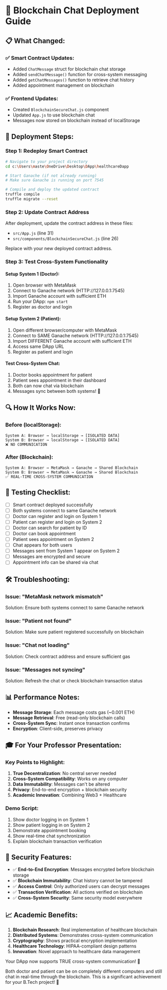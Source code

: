 # 🚀 Blockchain Chat Deployment Guide

## 📋 **What Changed:**

### ✅ **Smart Contract Updates:**
- Added `ChatMessage` struct for blockchain chat storage
- Added `sendChatMessage()` function for cross-system messaging
- Added `getChatMessages()` function to retrieve chat history
- Added appointment management on blockchain

### ✅ **Frontend Updates:**
- Created `BlockchainSecureChat.js` component
- Updated `App.js` to use blockchain chat
- Messages now stored on blockchain instead of localStorage

## 🔧 **Deployment Steps:**

### **Step 1: Redeploy Smart Contract**
```bash
# Navigate to your project directory
cd c:\Users\maste\OneDrive\Desktop\DApp\healthcareDapp

# Start Ganache (if not already running)
# Make sure Ganache is running on port 7545

# Compile and deploy the updated contract
truffle compile
truffle migrate --reset
```

### **Step 2: Update Contract Address**
After deployment, update the contract address in these files:
- `src/App.js` (line 31)
- `src/components/BlockchainSecureChat.js` (line 26)

Replace with your new deployed contract address.

### **Step 3: Test Cross-System Functionality**

#### **Setup System 1 (Doctor):**
1. Open browser with MetaMask
2. Connect to Ganache network (HTTP://127.0.0.1:7545)
3. Import Ganache account with sufficient ETH
4. Run your DApp: `npm start`
5. Register as doctor and login

#### **Setup System 2 (Patient):**
1. Open different browser/computer with MetaMask
2. Connect to SAME Ganache network (HTTP://127.0.0.1:7545)
3. Import DIFFERENT Ganache account with sufficient ETH
4. Access same DApp URL
5. Register as patient and login

#### **Test Cross-System Chat:**
1. Doctor books appointment for patient
2. Patient sees appointment in their dashboard
3. Both can now chat via blockchain
4. Messages sync between both systems! 🎉

## 🔍 **How It Works Now:**

### **Before (localStorage):**
```
System A: Browser → localStorage → [ISOLATED DATA]
System B: Browser → localStorage → [ISOLATED DATA]
❌ NO COMMUNICATION
```

### **After (Blockchain):**
```
System A: Browser → MetaMask → Ganache → Shared Blockchain
System B: Browser → MetaMask → Ganache → Shared Blockchain
✅ REAL-TIME CROSS-SYSTEM COMMUNICATION
```

## 🧪 **Testing Checklist:**

- [ ] Smart contract deployed successfully
- [ ] Both systems connect to same Ganache network
- [ ] Doctor can register and login on System 1
- [ ] Patient can register and login on System 2
- [ ] Doctor can search for patient by ID
- [ ] Doctor can book appointment
- [ ] Patient sees appointment on System 2
- [ ] Chat appears for both users
- [ ] Messages sent from System 1 appear on System 2
- [ ] Messages are encrypted and secure
- [ ] Appointment info can be shared via chat

## 🛠️ **Troubleshooting:**

### **Issue: "MetaMask network mismatch"**
Solution: Ensure both systems connect to same Ganache network

### **Issue: "Patient not found"**
Solution: Make sure patient registered successfully on blockchain

### **Issue: "Chat not loading"**
Solution: Check contract address and ensure sufficient gas

### **Issue: "Messages not syncing"**
Solution: Refresh the chat or check blockchain transaction status

## 📊 **Performance Notes:**

- **Message Storage**: Each message costs gas (~0.001 ETH)
- **Message Retrieval**: Free (read-only blockchain calls)
- **Cross-System Sync**: Instant once transaction confirms
- **Encryption**: Client-side, preserves privacy

## 🎓 **For Your Professor Presentation:**

### **Key Points to Highlight:**
1. **True Decentralization**: No central server needed
2. **Cross-System Compatibility**: Works on any computer
3. **Data Immutability**: Messages can't be altered
4. **Privacy**: End-to-end encryption + blockchain security
5. **Academic Innovation**: Combining Web3 + Healthcare

### **Demo Script:**
1. Show doctor logging in on System 1
2. Show patient logging in on System 2
3. Demonstrate appointment booking
4. Show real-time chat synchronization
5. Explain blockchain transaction verification

## 🔐 **Security Features:**

- ✅ **End-to-End Encryption**: Messages encrypted before blockchain storage
- ✅ **Blockchain Immutability**: Chat history cannot be tampered
- ✅ **Access Control**: Only authorized users can decrypt messages
- ✅ **Transaction Verification**: All actions verified on blockchain
- ✅ **Cross-System Security**: Same security model everywhere

## 📈 **Academic Benefits:**

1. **Blockchain Research**: Real implementation of healthcare blockchain
2. **Distributed Systems**: Demonstrates cross-system communication
3. **Cryptography**: Shows practical encryption implementation
4. **Healthcare Technology**: HIPAA-compliant design patterns
5. **Innovation**: Novel approach to healthcare data management

Your DApp now supports TRUE cross-system communication! 🚀

Both doctor and patient can be on completely different computers and still chat in real-time through the blockchain. This is a significant achievement for your B.Tech project! 👏
